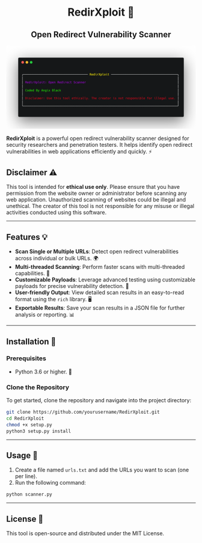 <div align="center">

# **__RedirXploit__** 🚨  
## **__Open Redirect Vulnerability Scanner__**

![RedirXploit Logo](https://github.com/AngixBlack/RedirXploit/blob/main/image/logo.png)

</div>

**RedirXploit** is a powerful open redirect vulnerability scanner designed for security researchers and penetration testers. It helps identify open redirect vulnerabilities in web applications efficiently and quickly. ⚡

</div>



## **Disclaimer** ⚠️

This tool is intended for **ethical use only**. Please ensure that you have permission from the website owner or administrator before scanning any web application. Unauthorized scanning of websites could be illegal and unethical. The creator of this tool is not responsible for any misuse or illegal activities conducted using this software.

---

## **Features** 💡

- **Scan Single or Multiple URLs**: Detect open redirect vulnerabilities across individual or bulk URLs. 🌍
- **Multi-threaded Scanning**: Perform faster scans with multi-threaded capabilities. 🚀
- **Customizable Payloads**: Leverage advanced testing using customizable payloads for precise vulnerability detection. 🔐
- **User-friendly Output**: View detailed scan results in an easy-to-read format using the `rich` library. 🖥️
- **Exportable Results**: Save your scan results in a JSON file for further analysis or reporting. 📊

---

## **Installation** 🔧

### Prerequisites

- Python 3.6 or higher. 🐍

### Clone the Repository

To get started, clone the repository and navigate into the project directory:

```bash
git clone https://github.com/yourusername/RedirXploit.git
cd RedirXploit
chmod +x setup.py
python3 setup.py install 
```

---

## **Usage** 📝

1. Create a file named `urls.txt` and add the URLs you want to scan (one per line).
2. Run the following command:

```bash
python scanner.py
```

---

## **License** 📄

This tool is open-source and distributed under the MIT License.
